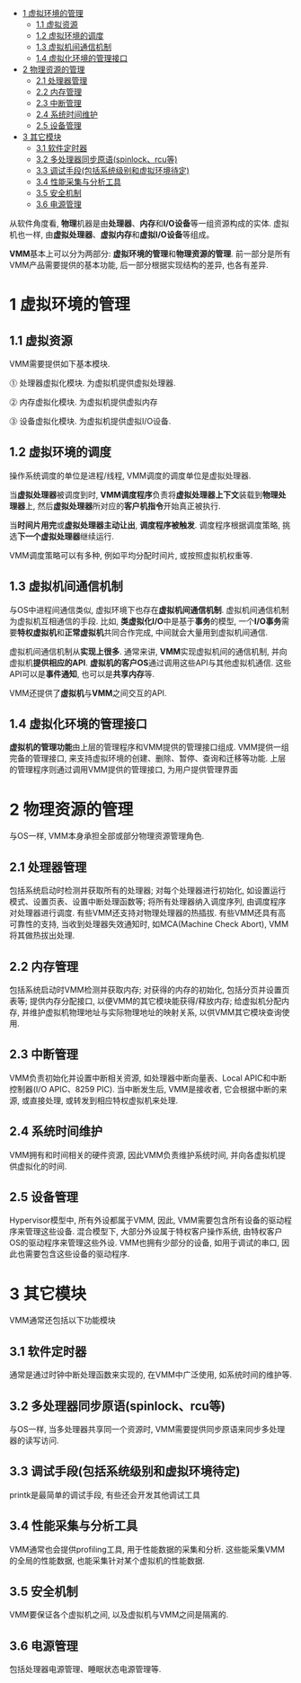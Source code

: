 
<!-- @import "[TOC]" {cmd="toc" depthFrom=1 depthTo=6 orderedList=false} -->

<!-- code_chunk_output -->

* [1 虚拟环境的管理](#1-虚拟环境的管理)
	* [1.1 虚拟资源](#11-虚拟资源)
	* [1.2 虚拟环境的调度](#12-虚拟环境的调度)
	* [1.3 虚拟机间通信机制](#13-虚拟机间通信机制)
	* [1.4 虚拟化环境的管理接口](#14-虚拟化环境的管理接口)
* [2 物理资源的管理](#2-物理资源的管理)
	* [2.1 处理器管理](#21-处理器管理)
	* [2.2 内存管理](#22-内存管理)
	* [2.3 中断管理](#23-中断管理)
	* [2.4 系统时间维护](#24-系统时间维护)
	* [2.5 设备管理](#25-设备管理)
* [3 其它模块](#3-其它模块)
	* [3.1 软件定时器](#31-软件定时器)
	* [3.2 多处理器同步原语(spinlock、rcu等)](#32-多处理器同步原语spinlock-rcu等)
	* [3.3 调试手段(包括系统级别和虚拟环境待定)](#33-调试手段包括系统级别和虚拟环境待定)
	* [3.4 性能采集与分析工具](#34-性能采集与分析工具)
	* [3.5 安全机制](#35-安全机制)
	* [3.6 电源管理](#36-电源管理)

<!-- /code_chunk_output -->

从软件角度看, **物理**机器是由**处理器**、**内存**和**I/O设备**等一组资源构成的实体. 虚拟机也一样, 由**虚拟处理器**、**虚拟内存**和**虚拟I/O设备**等组成。 

**VMM**基本上可以分为两部分: **虚拟环境的管理**和**物理资源的管理**. 前一部分是所有VMM产品需要提供的基本功能, 后一部分根据实现结构的差异, 也各有差异.

# 1 虚拟环境的管理

## 1.1 虚拟资源

VMM需要提供如下基本模块.

⓵ 处理器虚拟化模块. 为虚拟机提供虚拟处理器.

⓶ 内存虚拟化模块. 为虚拟机提供虚拟内存

⓷ 设备虚拟化模块. 为虚拟机提供虚拟I/O设备.

## 1.2 虚拟环境的调度

操作系统调度的单位是进程/线程, VMM调度的调度单位是虚拟处理器. 

当**虚拟处理器**被调度到时, **VMM调度程序**负责将**虚拟处理器上下文**装载到**物理处理器**上, 然后**虚拟处理器**所对应的**客户机指令**开始真正被执行. 

当**时间片用完**或**虚拟处理器主动让出**, **调度程序被触发**. 调度程序根据调度策略, 挑选**下一个虚拟处理器**继续运行.

VMM调度策略可以有多种, 例如平均分配时间片, 或按照虚拟机权重等.

## 1.3 虚拟机间通信机制

与OS中进程间通信类似, 虚拟环境下也存在**虚拟机间通信机制**. 虚拟机间通信机制为虚拟机互相通信的手段. 比如, **类虚拟化I/O**中是基于**事务**的模型, 一个**I/O事务**需要**特权虚拟机**和**正常虚拟机**共同合作完成, 中间就会大量用到虚拟机间通信.

虚拟机间通信机制从**实现上很多**. 通常来讲, **VMM**实现虚拟机间的通信机制, 并向虚拟机**提供相应的API**. **虚拟机的客户OS**通过调用这些API与其他虚拟机通信. 这些API可以是**事件通知**, 也可以是**共享内存**等. 

VMM还提供了**虚拟机**与**VMM**之间交互的API.

## 1.4 虚拟化环境的管理接口

**虚拟机的管理功能**由上层的管理程序和VMM提供的管理接口组成. VMM提供一组完备的管理接口, 来支持虚拟环境的创建、删除、暂停、查询和迁移等功能. 上层的管理程序则通过调用VMM提供的管理接口, 为用户提供管理界面

# 2 物理资源的管理

与OS一样, VMM本身承担全部或部分物理资源管理角色.

## 2.1 处理器管理

包括系统启动时检测并获取所有的处理器; 对每个处理器进行初始化, 如设置运行模式、设置页表、设置中断处理函数等; 将所有处理器纳入调度序列, 由调度程序对处理器进行调度. 有些VMM还支持对物理处理器的热插拔. 有些VMM还具有高可靠性的支持, 当收到处理器失效通知时, 如MCA(Machine Check Abort), VMM将其做热拔出处理.

## 2.2 内存管理

包括系统启动时VMM检测并获取内存; 对获得的内存的初始化, 包括分页并设置页表等; 提供内存分配接口, 以便VMM的其它模块能获得/释放内存; 给虚拟机分配内存, 并维护虚拟机物理地址与实际物理地址的映射关系, 以供VMM其它模块查询使用.

## 2.3 中断管理

VMM负责初始化并设置中断相关资源, 如处理器中断向量表、Local APIC和中断控制器(I/O APIC、8259 PIC). 当中断发生后, VMM是接收者, 它会根据中断的来源, 或直接处理, 或转发到相应特权虚拟机来处理.

## 2.4 系统时间维护

VMM拥有和时间相关的硬件资源, 因此VMM负责维护系统时间, 并向各虚拟机提供虚拟化的时间.

## 2.5 设备管理

Hypervisor模型中, 所有外设都属于VMM, 因此, VMM需要包含所有设备的驱动程序来管理这些设备. 混合模型下, 大部分外设属于特权客户操作系统, 由特权客户OS的驱动程序来管理这些外设. VMM也拥有少部分的设备, 如用于调试的串口, 因此也需要包含这些设备的驱动程序.

# 3 其它模块

VMM通常还包括以下功能模块

## 3.1 软件定时器

通常是通过时钟中断处理函数来实现的, 在VMM中广泛使用, 如系统时间的维护等.

## 3.2 多处理器同步原语(spinlock、rcu等)

与OS一样, 当多处理器共享同一个资源时, VMM需要提供同步原语来同步多处理器的读写访问.

## 3.3 调试手段(包括系统级别和虚拟环境待定)

printk是最简单的调试手段, 有些还会开发其他调试工具

## 3.4 性能采集与分析工具

VMM通常也会提供profiling工具, 用于性能数据的采集和分析. 这些能采集VMM的全局的性能数据, 也能采集针对某个虚拟机的性能数据.

## 3.5 安全机制

VMM要保证各个虚拟机之间, 以及虚拟机与VMM之间是隔离的.

## 3.6 电源管理

包括处理器电源管理、睡眠状态电源管理等.



